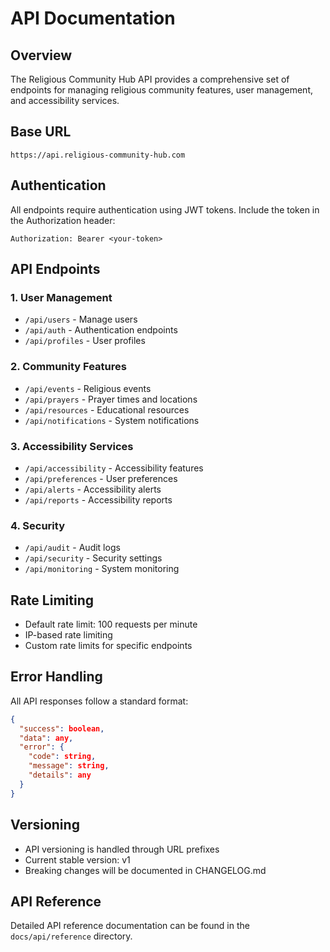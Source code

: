 # API Documentation

## Overview
The Religious Community Hub API provides a comprehensive set of endpoints for managing religious community features, user management, and accessibility services.

## Base URL
`https://api.religious-community-hub.com`

## Authentication
All endpoints require authentication using JWT tokens. Include the token in the Authorization header:
```
Authorization: Bearer <your-token>
```

## API Endpoints

### 1. User Management
- `/api/users` - Manage users
- `/api/auth` - Authentication endpoints
- `/api/profiles` - User profiles

### 2. Community Features
- `/api/events` - Religious events
- `/api/prayers` - Prayer times and locations
- `/api/resources` - Educational resources
- `/api/notifications` - System notifications

### 3. Accessibility Services
- `/api/accessibility` - Accessibility features
- `/api/preferences` - User preferences
- `/api/alerts` - Accessibility alerts
- `/api/reports` - Accessibility reports

### 4. Security
- `/api/audit` - Audit logs
- `/api/security` - Security settings
- `/api/monitoring` - System monitoring

## Rate Limiting
- Default rate limit: 100 requests per minute
- IP-based rate limiting
- Custom rate limits for specific endpoints

## Error Handling
All API responses follow a standard format:
```json
{
  "success": boolean,
  "data": any,
  "error": {
    "code": string,
    "message": string,
    "details": any
  }
}
```

## Versioning
- API versioning is handled through URL prefixes
- Current stable version: v1
- Breaking changes will be documented in CHANGELOG.md

## API Reference
Detailed API reference documentation can be found in the `docs/api/reference` directory.
